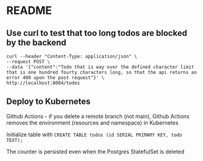 # README

## Use curl to test that too long todos are blocked by the backend

```
curl --header "Content-Type: application/json" \
--request POST \
--data '{"content":"Todo that is way over the defined character limit that is one hundred fourty characters long, so that the api returns an error 400 upon the post request"}' \
http://localhost:8084/todos
```

## Deploy to Kubernetes

Github Actions - if you delete a remote branch (not main), Github Actions removes the environment (resources and namespace) in Kubernetes

Initialize table with `CREATE TABLE todos (id SERIAL PRIMARY KEY, todo TEXT);`

The counter is persisted even when the Postgres StatefulSet is deleted

